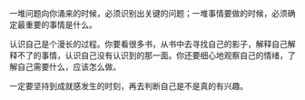 一堆问题向你涌来的时候，必须识别出关键的问题；一堆事情要做的时候，必须确定最重要的事情是什么。

认识自己是个漫长的过程。你要看很多书，从书中去寻找自己的影子，解释自己解释不了的事情，认识自己没有认识到的那一面。你还要细心地观察自己的情绪，了解自己需要什么，应该怎么做。

一定要坚持到成就感发生的时刻，再去判断自己是不是真的有兴趣。